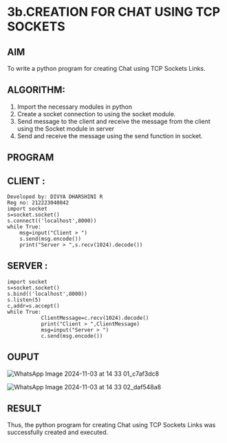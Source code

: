 # 3b.CREATION FOR CHAT USING TCP SOCKETS
## AIM
To write a python program for creating Chat using TCP Sockets Links.
## ALGORITHM:
1. Import the necessary modules in python
2. Create a socket connection to using the socket module.
3. Send message to the client and receive the message from the client using the Socket module in
 server
4. Send and receive the message using the send function in socket.
## PROGRAM
## CLIENT :
```
Developed by: DIVYA DHARSHINI R
Reg no: 212223040042
import socket 
s=socket.socket() 
s.connect(('localhost',8000)) 
while True: 
    msg=input("Client > ") 
    s.send(msg.encode()) 
    print("Server > ",s.recv(1024).decode()) 
```
## SERVER :
```
import socket 
s=socket.socket() 
s.bind(('localhost',8000)) 
s.listen(5) 
c,addr=s.accept() 
while True: 
           ClientMessage=c.recv(1024).decode() 
           print("Client > ",ClientMessage) 
           msg=input("Server > ") 
           c.send(msg.encode())
```
## OUPUT
![WhatsApp Image 2024-11-03 at 14 33 01_c7af3dc8](https://github.com/user-attachments/assets/4eaa192b-d83d-4a4a-92b9-b232f24daf86)

![WhatsApp Image 2024-11-03 at 14 33 02_daf548a8](https://github.com/user-attachments/assets/5582ccad-77bb-45c3-8c2c-f853357cf733)

## RESULT
Thus, the python program for creating Chat using TCP Sockets Links was successfully 
created and executed.
